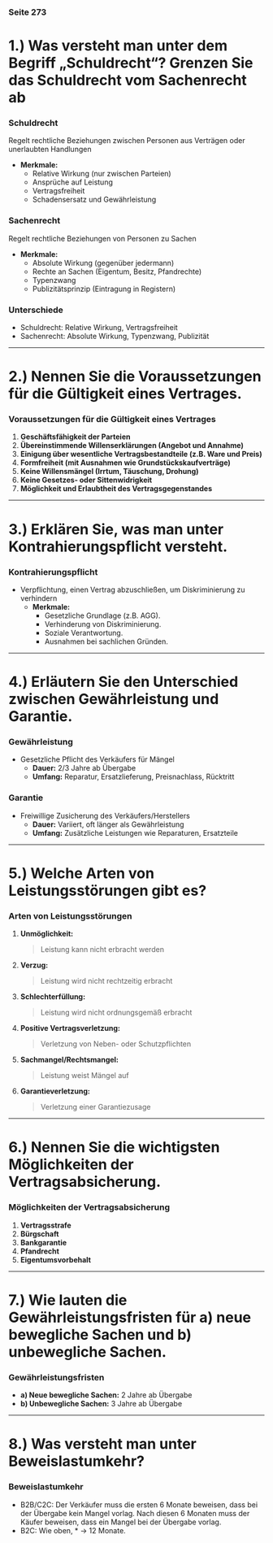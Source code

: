 ### Seite 273

# 1.) Was versteht man unter dem Begriff „Schuldrecht“? Grenzen Sie das Schuldrecht vom Sachenrecht ab

### Schuldrecht
  Regelt rechtliche Beziehungen zwischen Personen aus Verträgen oder unerlaubten Handlungen
  - **Merkmale:**
    - Relative Wirkung (nur zwischen Parteien)
    - Ansprüche auf Leistung
    - Vertragsfreiheit
    - Schadensersatz und Gewährleistung

### Sachenrecht
  Regelt rechtliche Beziehungen von Personen zu Sachen
  - **Merkmale:**
    - Absolute Wirkung (gegenüber jedermann)
    - Rechte an Sachen (Eigentum, Besitz, Pfandrechte)
    - Typenzwang
    - Publizitätsprinzip (Eintragung in Registern)

### Unterschiede
- Schuldrecht: Relative Wirkung, Vertragsfreiheit
- Sachenrecht: Absolute Wirkung, Typenzwang, Publizität

---

# 2.) Nennen Sie die Voraussetzungen für die Gültigkeit eines Vertrages.

### Voraussetzungen für die Gültigkeit eines Vertrages
1. **Geschäftsfähigkeit der Parteien**
2. **Übereinstimmende Willenserklärungen (Angebot und Annahme)**
3. **Einigung über wesentliche Vertragsbestandteile (z.B. Ware und Preis)**
4. **Formfreiheit (mit Ausnahmen wie Grundstückskaufverträge)**
5. **Keine Willensmängel (Irrtum, Täuschung, Drohung)**
6. **Keine Gesetzes- oder Sittenwidrigkeit**
7. **Möglichkeit und Erlaubtheit des Vertragsgegenstandes**

---

# 3.) Erklären Sie, was man unter Kontrahierungspflicht versteht.

### Kontrahierungspflicht
- Verpflichtung, einen Vertrag abzuschließen, um Diskriminierung zu verhindern
  - **Merkmale:**
    - Gesetzliche Grundlage (z.B. AGG).
    - Verhinderung von Diskriminierung.
    - Soziale Verantwortung.
    - Ausnahmen bei sachlichen Gründen.

---

# 4.) Erläutern Sie den Unterschied zwischen Gewährleistung und Garantie.

### Gewährleistung
- Gesetzliche Pflicht des Verkäufers für Mängel
  - **Dauer:** 2/3 Jahre ab Übergabe
  - **Umfang:** Reparatur, Ersatzlieferung, Preisnachlass, Rücktritt

### Garantie
- Freiwillige Zusicherung des Verkäufers/Herstellers
  - **Dauer:** Variiert, oft länger als Gewährleistung
  - **Umfang:** Zusätzliche Leistungen wie Reparaturen, Ersatzteile

---

# 5.) Welche Arten von Leistungsstörungen gibt es?

### Arten von Leistungsstörungen
1. **Unmöglichkeit:**
   > Leistung kann nicht erbracht werden
3. **Verzug:**
   > Leistung wird nicht rechtzeitig erbracht
5. **Schlechterfüllung:**
   > Leistung wird nicht ordnungsgemäß erbracht
7. **Positive Vertragsverletzung:**
   > Verletzung von Neben- oder Schutzpflichten
9. **Sachmangel/Rechtsmangel:**
    > Leistung weist Mängel auf
11. **Garantieverletzung:**
    > Verletzung einer Garantiezusage

---

# 6.) Nennen Sie die wichtigsten Möglichkeiten der Vertragsabsicherung.

### Möglichkeiten der Vertragsabsicherung
1. **Vertragsstrafe**
2. **Bürgschaft**
3. **Bankgarantie**
4. **Pfandrecht**
5. **Eigentumsvorbehalt**

---

# 7.) Wie lauten die Gewährleistungsfristen für a) neue bewegliche Sachen und b) unbewegliche Sachen.

### Gewährleistungsfristen
- **a) Neue bewegliche Sachen:** 2 Jahre ab Übergabe
- **b) Unbewegliche Sachen:** 3 Jahre ab Übergabe

---

# 8.) Was versteht man unter Beweislastumkehr?

### Beweislastumkehr
- B2B/C2C: Der Verkäufer muss die ersten 6 Monate beweisen, dass bei der Übergabe kein Mangel vorlag.
    Nach diesen 6 Monaten muss der Käufer beweisen, dass ein Mangel bei der Übergabe vorlag.
- B2C: Wie oben, *   -> 12 Monate.
